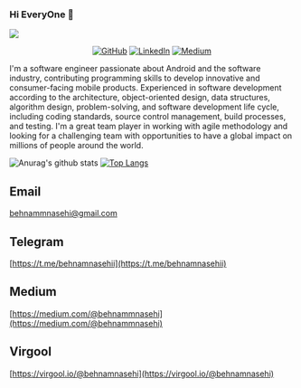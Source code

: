 ### Hi EveryOne 👋
![](https://visitor-badge.glitch.me/badge?page_id=behnamnasehi)

<p align="center">
	<a href="https://github.com/behnamnasehi"><img src="https://img.shields.io/badge/GitHub--_.svg?style=social&logo=github" alt="GitHub"></a>
	<a href="https://www.linkedin.com/in/behnam-nasehi-05336018b"><img src="https://img.shields.io/badge/LinkedIn--_.svg?style=social&logo=linkedin" alt="LinkedIn"></a>
  <a href="https://behnammnasehi.medium.com/"><img src="https://img.shields.io/badge/Medium--_.svg?style=social&logo=Medium" alt="Medium"></a>  
</p>

I'm a software engineer passionate about Android and the software industry, contributing programming skills to develop innovative and consumer-facing mobile products.
Experienced in software development according to the architecture, object-oriented design, data structures, algorithm design, problem-solving, and software development life cycle, including coding standards, source control management, build processes, and testing.
I'm a great team player in working with agile methodology and looking for a challenging team with opportunities to have a global impact on millions of people around the world.

![Anurag's github stats](https://github-readme-stats.vercel.app/api?username=behnamnasehi&show_icons=true&theme=graywhite) [![Top Langs](https://github-readme-stats.vercel.app/api/top-langs/?username=behnamnasehi)](https://github.com/anuraghazra/github-readme-stats)


## Email

behnammnasehi@gmail.com

## Telegram

[https://t.me/behnamnasehii](https://t.me/behnamnasehii)

## Medium

[https://medium.com/@behnammnasehi](https://medium.com/@behnammnasehi)

## Virgool

[https://virgool.io/@behnamnasehi](https://virgool.io/@behnamnasehi)
